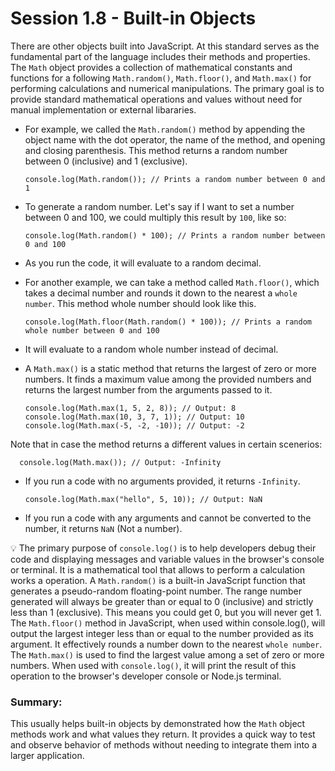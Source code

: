 # Session 1.8 - Built-in Objects

There are other objects built into JavaScript. At this standard serves as the fundamental part of the language includes their methods and properties. The `Math` object provides a collection of mathematical constants and functions for a following `Math.random()`, `Math.floor()`, and `Math.max()` for performing calculations and numerical manipulations. The primary goal is to provide standard mathematical operations and values without need for manual implementation or external libararies.

- For example, we called the `Math.random()` method by appending the object name with the dot operator, the name of the method, and opening and closing parenthesis. This method returns a random number between 0 (inclusive) and 1 (exclusive).

      console.log(Math.random()); // Prints a random number between 0 and 1

- To generate a random number. Let's say if I want to set a number between 0 and 100, we could multiply this result by `100`, like so:

      console.log(Math.random() * 100); // Prints a random number between 0 and 100

- As you run the code, it will evaluate to a random decimal.

- For another example, we can take a method called `Math.floor()`, which takes a decimal number and rounds it down to the nearest a `whole number`. This method whole number should look like this.

      console.log(Math.floor(Math.random() * 100)); // Prints a random whole number between 0 and 100

- It will evaluate to a random whole number instead of decimal.

- A `Math.max()` is a static method that returns the largest of zero or more numbers. It finds a maximum value among the provided numbers and returns the largest number from the arguments passed to it.

      console.log(Math.max(1, 5, 2, 8)); // Output: 8
      console.log(Math.max(10, 3, 7, 1)); // Output: 10
      console.log(Math.max(-5, -2, -10)); // Output: -2

Note that in case the method returns a different values in certain scenerios:

      console.log(Math.max()); // Output: -Infinity
      
- If you run a code with no arguments provided, it returns `-Infinity`.

      console.log(Math.max("hello", 5, 10)); // Output: NaN
      
- If you run a code with any arguments and cannot be converted to the number, it returns `NaN` (Not a number).

:bulb: The primary purpose of `console.log()` is to help developers debug their code and displaying messages and variable values in the browser's console or terminal. It is a mathematical tool that allows to perform a calculation works a operation. A `Math.random()` is a built-in JavaScript function that generates a pseudo-random floating-point number. The range number generated will always be greater than or equal to 0 (inclusive) and strictly less than 1 (exclusive). This means you could get 0, but you will never get 1. The `Math.floor()` method in JavaScript, when used within console.log(), will output the largest integer less than or equal to the number provided as its argument. It effectively rounds a number down to the nearest `whole number`. The `Math.max()` is used to find the largest value among a set of zero or more numbers. When used with `console.log()`, it will print the result of this operation to the browser's developer console or Node.js terminal.

### Summary:

This usually helps built-in objects by demonstrated how the `Math` object methods work and what values they return. It provides a quick way to test and observe behavior of methods without needing to integrate them into a larger application.
